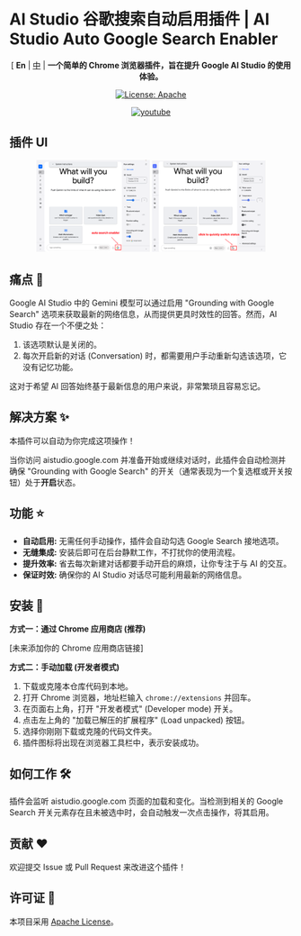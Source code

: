 # AI Studio 谷歌搜索自动启用插件 | AI Studio Auto Google Search Enabler

<p align="center">
[ <b>En</b> |
<a href="docs/README_CN.md">中</a> |
<b>一个简单的 Chrome 浏览器插件，旨在提升 Google AI Studio 的使用体验。</b>
</p>


<p align="center">
<a href="https://opensource.org/license/apache-2-0"><img src="https://img.shields.io/badge/license-Apache%202.0-blue" alt="License: Apache"></a>
</p>

<p align="center">
<a href="https://youtu.be/qQnlYXmDxMI"><img src="https://img.shields.io/badge/YouTube-red?style=for-the-badge&logo=youtube&logoColor=white" alt="youtube"></a>
</p>

## 插件 UI

<p align="center">
<img src="../images/show_button.png" style="width: 40%; height: auto;"/>
<img src="../images/switch_status.png" style=" width: 40%; height: auto;"/>
</p>

## 痛点 🤔

Google AI Studio 中的 Gemini 模型可以通过启用 "Grounding with Google Search" 选项来获取最新的网络信息，从而提供更具时效性的回答。然而，AI Studio 存在一个不便之处：

1.  该选项默认是关闭的。
2.  每次开启新的对话 (Conversation) 时，都需要用户手动重新勾选该选项，它没有记忆功能。

这对于希望 AI 回答始终基于最新信息的用户来说，非常繁琐且容易忘记。

## 解决方案 ✨

本插件可以自动为你完成这项操作！

当你访问 aistudio.google.com 并准备开始或继续对话时，此插件会自动检测并确保 "Grounding with Google Search" 的开关（通常表现为一个复选框或开关按钮）处于**开启**状态。

## 功能 ⭐

*   **自动启用:** 无需任何手动操作，插件会自动勾选 Google Search 接地选项。
*   **无缝集成:** 安装后即可在后台静默工作，不打扰你的使用流程。
*   **提升效率:** 省去每次新建对话都要手动开启的麻烦，让你专注于与 AI 的交互。
*   **保证时效:** 确保你的 AI Studio 对话尽可能利用最新的网络信息。

## 安装 🚀

**方式一：通过 Chrome 应用商店 (推荐)**

[未来添加你的 Chrome 应用商店链接]

**方式二：手动加载 (开发者模式)**

1.  下载或克隆本仓库代码到本地。
2.  打开 Chrome 浏览器，地址栏输入 `chrome://extensions` 并回车。
3.  在页面右上角，打开 "开发者模式" (Developer mode) 开关。
4.  点击左上角的 "加载已解压的扩展程序" (Load unpacked) 按钮。
5.  选择你刚刚下载或克隆的代码文件夹。
6.  插件图标将出现在浏览器工具栏中，表示安装成功。

## 如何工作 🛠️

插件会监听 aistudio.google.com 页面的加载和变化。当检测到相关的 Google Search 开关元素存在且未被选中时，会自动触发一次点击操作，将其启用。

## 贡献 ❤️

欢迎提交 Issue 或 Pull Request 来改进这个插件！

## 许可证 📄

本项目采用 [Apache License](LICENSE)。